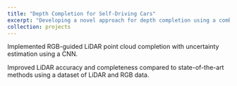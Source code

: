 ```yaml
---
title: "Depth Completion for Self-Driving Cars"
excerpt: "Developing a novel approach for depth completion using a combination of RGB and depth data to improve accuracy and completeness."1<br/><img src='/images/DR1.png'>"
collection: projects
---
```


Implemented RGB-guided LiDAR point cloud completion with uncertainty estimation using a CNN. 

Improved LiDAR accuracy and completeness compared to state-of-the-art methods using a dataset of LiDAR
and RGB data.

